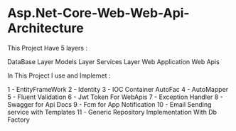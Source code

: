 # Asp.Net-Core-Web-Web-Api-Architecture

This Project Have 5 layers : 

DataBase Layer
Models Layer
Services Layer
Web Application
Web Apis

In This Project I use and Implemet :

1 - EntityFrameWork
2 - Identity 
3 - IOC Container AutoFac
4 - AutoMapper 
5 - Fluent Validation
6 - Jwt Token For WebApis 
7 - Exception Handler 
8 - Swagger for Api Docs
9 - Fcm for App Notification
10 - Email Sending service with Templates
11 - Generic Repository Implementation With Db Factory 


 

